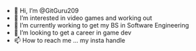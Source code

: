 - 👋 Hi, I’m @GitGuru209
- 👀 I’m interested in video games and working out
- 🌱 I’m currently working to get my BS in Software Engineering
- 💞️ I’m looking to get a career in game dev
- 📫 How to reach me ... my insta handle

<!---
GitGuru209/GitGuru209 is a ✨ special ✨ repository because its `README.md` (this file) appears on your GitHub profile.
You can click the Preview link to take a look at your changes.
--->
